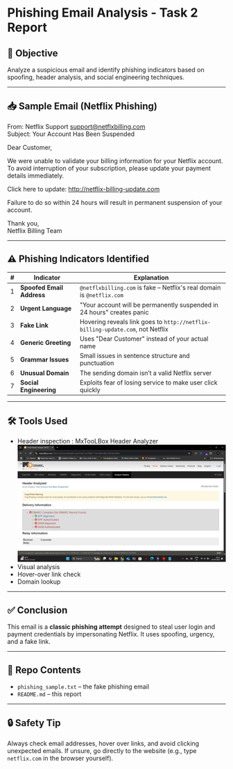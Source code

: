 #  Phishing Email Analysis - Task 2 Report

## 🎯 Objective

Analyze a suspicious email and identify phishing indicators based on spoofing, header analysis, and social engineering techniques.

---

## 📥 Sample Email (Netflix Phishing)

From: Netflix Support <support@netflxbilling.com>  
Subject: Your Account Has Been Suspended  

Dear Customer,  

We were unable to validate your billing information for your Netflix account.  
To avoid interruption of your subscription, please update your payment details immediately.  

Click here to update: http://netflix-billing-update.com  

Failure to do so within 24 hours will result in permanent suspension of your account.  

Thank you,  
Netflix Billing Team

---

## ⚠️ Phishing Indicators Identified

| # | Indicator | Explanation |
|---|-----------|-------------|
| 1 | **Spoofed Email Address** | `@netflxbilling.com` is fake – Netflix's real domain is `@netflix.com` |
| 2 | **Urgent Language** | "Your account will be permanently suspended in 24 hours" creates panic |
| 3 | **Fake Link** | Hovering reveals link goes to `http://netflix-billing-update.com`, not Netflix |
| 4 | **Generic Greeting** | Uses "Dear Customer" instead of your actual name |
| 5 | **Grammar Issues** | Small issues in sentence structure and punctuation |
| 6 | **Unusual Domain** | The sending domain isn’t a valid Netflix server |
| 7 | **Social Engineering** | Exploits fear of losing service to make user click quickly |

---

## 🛠️ Tools Used

- Header inspection : MxTooLBox Header Analyzer
![image_alt](https://github.com/Vamsi212/Task2-Phishing-Analysis/blob/56180d647420f814807a9d9f3523eae70ba77414/screenshots/Screenshot%20(377).png)
- Visual analysis
- Hover-over link check
- Domain lookup

---

## ✅ Conclusion

This email is a **classic phishing attempt** designed to steal user login and payment credentials by impersonating Netflix. It uses spoofing, urgency, and a fake link.

---

## 📁 Repo Contents

- `phishing_sample.txt` – the fake phishing email
- `README.md` – this report

---

## 🔒 Safety Tip

Always check email addresses, hover over links, and avoid clicking unexpected emails. If unsure, go directly to the website (e.g., type `netflix.com` in the browser yourself).

